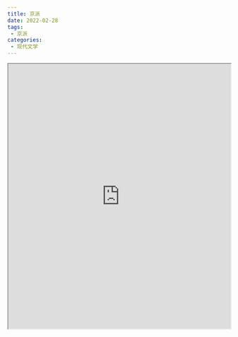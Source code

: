 ```yaml
---
title: 京派
date: 2022-02-28
tags:
 - 京派
categories:
 - 现代文学
---
```




<iframe src="http://localhost:8080/pdf/web/viewer.html?file=https://vkceyugu.cdn.bspapp.com/VKCEYUGU-e9075d72-0451-48df-afe1-d46932ae4554/ff071e4e-882a-4df5-b9cf-cbc590889c73.pdf" width="100%" height="600px"></iframe>